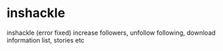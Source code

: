 # inshackle
inshackle (error fixed)
increase followers, unfollow following, download information list, stories etc
